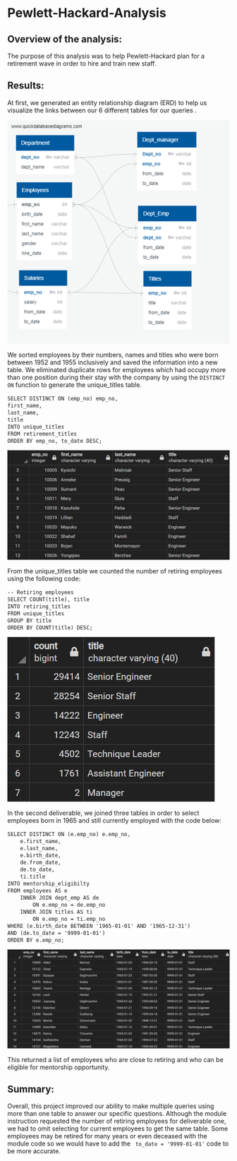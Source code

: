 # Pewlett-Hackard-Analysis
## Overview of the analysis:
The purpose of this analysis was to help Pewlett-Hackard plan for a retirement wave in order to hire and train new staff.

## Results:
At first, we generated an entity relationship diagram (ERD) to help us visualize the links between our 6 different tables for our queries .

![EmployeeDB](EmployeeDB.png)

We sorted employees by their numbers, names and titles who were born between 1952 and 1955 inclusively and saved the information into a new table.  We eliminated duplicate rows for employees which had occupy more than one position during their stay with the company by using the `DISTINCT ON` function to generate the unique_titles table. 

```
SELECT DISTINCT ON (emp_no) emp_no,
first_name,
last_name,
title
INTO unique_titles
FROM retirement_titles
ORDER BY emp_no, to_date DESC;
```

![unique_titles](data/unique_titles.png)

From the unique_titles table we counted the number of retiring employees using the following code:

```
-- Retiring employees
SELECT COUNT(title), title
INTO retiring_titles
FROM unique_titles
GROUP BY title
ORDER BY COUNT(title) DESC;
```

![retiring_titles](data/retiring_titles.png)

In the second deliverable, we joined three tables in order to select employees born in 1965 and still currently employed with the code below:

```
SELECT DISTINCT ON (e.emp_no) e.emp_no,
	e.first_name,
	e.last_name, 
	e.birth_date,
	de.from_date,
	de.to_date,
	ti.title
INTO mentorship_eligibilty
FROM employees AS e
	INNER JOIN dept_emp AS de
		ON e.emp_no = de.emp_no
	INNER JOIN titles AS ti 
		ON e.emp_no = ti.emp_no
WHERE (e.birth_date BETWEEN '1965-01-01' AND '1965-12-31')
AND (de.to_date = '9999-01-01')
ORDER BY e.emp_no;
```

![mentorship_eligibilty](data/mentorship_eligibilty.png)

This returned a list of employees who are close to retiring and who can be eligible for mentorship opportunity.

## Summary:
Overall, this project improved our ability to make multiple queries using more than one table to answer our specific questions. Although the module instruction requested the number of retiring employees for deliverable one, we had to omit selecting for current employees to get the same table. Some employees may be retired for many years or even deceased with the module code so we would have to add the  ` to_date = '9999-01-01'` code to be more accurate.
